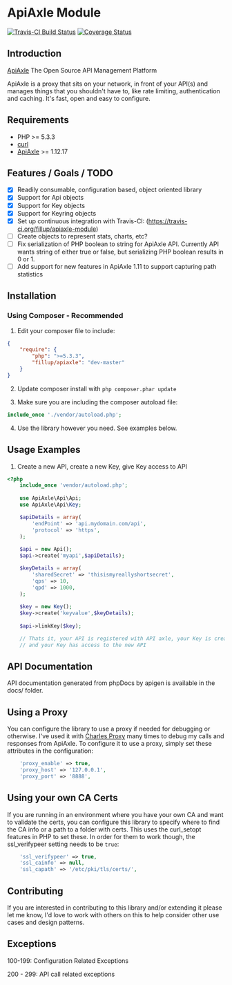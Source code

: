 # ApiAxle Module #
[![Travis-CI Build Status](https://api.travis-ci.org/fillup/apiaxle-module.png?branch=master)](https://travis-ci.org/fillup/apiaxle-module) [![Coverage Status](https://coveralls.io/repos/fillup/apiaxle-module/badge.png)](https://coveralls.io/r/fillup/apiaxle-module)

## Introduction ##
[ApiAxle](http://apiaxle.com)
The Open Source API Management Platform

ApiAxle is a proxy that sits on your network, in front of your API(s) and manages things that you shouldn't have to, like rate limiting, authentication and caching. It's fast, open and easy to configure.

## Requirements ##
* PHP >= 5.3.3
* [curl](http://php.net/curl)
* [ApiAxle](http://apiaxle.com) >= 1.12.17

## Features / Goals / TODO ##
- [x] Readily consumable, configuration based, object oriented library
- [x] Support for Api objects
- [x] Support for Key objects
- [x] Support for Keyring objects
- [x] Set up continuous integration with Travis-CI: (https://travis-ci.org/fillup/apiaxle-module)
- [ ] Create objects to represent stats, charts, etc?
- [ ] Fix serialization of PHP boolean to string for ApiAxle API. Currently API wants string of either true or false, but serializing PHP boolean results in 0 or 1.
- [ ] Add support for new features in ApiAxle 1.11 to support capturing path statistics

## Installation ##
### Using Composer - Recommended ###
1) Edit your composer file to include:

```json
{
    "require": {
        "php": ">=5.3.3",
        "fillup/apiaxle": "dev-master"
    }
}
```

2) Update composer install with ```php composer.phar update```

3) Make sure you are including the composer autoload file:

```php
include_once './vendor/autoload.php';
```

4) Use the library however you need. See examples below.

## Usage Examples ##
1) Create a new API, create a new Key, give Key access to API
```php
<?php
    include_once 'vendor/autoload.php';
    
    use ApiAxle\Api\Api;
    use ApiAxle\Api\Key;

    $apiDetails = array(
        'endPoint' => 'api.mydomain.com/api',
        'protocol' => 'https',
    );    
    
    $api = new Api();
    $api->create('myapi',$apiDetails);

    $keyDetails = array(
        'sharedSecret' => 'thisismyreallyshortsecret',
        'qps' => 10,
        'qpd' => 1000,
    );
    
    $key = new Key();
    $key->create('keyvalue',$keyDetails);
    
    $api->linkKey($key);

    // Thats it, your API is registered with API axle, your Key is created,
    // and your Key has access to the new API
```

## API Documentation ##
API documentation generated from phpDocs by apigen is available in the docs/ folder.

## Using a Proxy ##
You can configure the library to use a proxy if needed for debugging or otherwise. I've used it with [Charles Proxy]() many times to debug my calls and responses from ApiAxle. To configure it to use a proxy, simply set these attributes in the configuration:
```php
    'proxy_enable' => true,
    'proxy_host' => '127.0.0.1',
    'proxy_port' => '8888',
```

## Using your own CA Certs ##
If you are running in an environment where you have your own CA and want to validate the certs, you can configure this library to specify where to find the CA info or a path to a folder with certs. This uses the curl_setopt features in PHP to set these. In order for them to work though, the ssl_verifypeer setting needs to be ```true```:
```php
    'ssl_verifypeer' => true,
    'ssl_cainfo' => null,
    'ssl_capath' => '/etc/pki/tls/certs/',
```

## Contributing ##
If you are interested in contributing to this library and/or extending it please let me know, I'd love to work with others on this to help consider other use cases and design patterns.

## Exceptions ##
100-199: Configuration Related Exceptions

200 - 299: API call related exceptions
